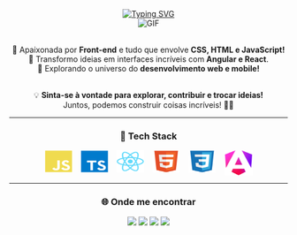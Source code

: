<div align="center">
  <!-- Título de boas-vindas -->
  <a href="https://git.io/typing-svg"><img src="https://readme-typing-svg.herokuapp.com?font=Oranienbaum&weight=300&size=25&pause=1000&color=9614FF&background=2F18D300&multiline=true&repeat=false&width=500&height=60&lines=%F0%9F%9A%80Bem-vindo+ao+meu+GitHub!%F0%9F%91%A9%E2%80%8D%F0%9F%92%BB%F0%9F%92%9C+++++++++++++++++++++++++++++++++++++++++++++++++++++++++++++++++++++++++++++++++++++++++++++++++++++++++++" alt="Typing SVG" /></a>

  <!-- GIF logo abaixo -->
  <br>
  <img src="https://i.gifer.com/origin/f5/f5baef4b6b6677020ab8d091ef78a3bc_w200.gif" alt="GIF" width="130" />
  <br><br>

  <!-- Descrição / História -->
  <p>
    💜 Apaixonada por <strong>Front-end</strong> e tudo que envolve <strong>CSS, HTML e JavaScript!</strong><br>
    🎨 Transformo ideias em interfaces incríveis com <strong>Angular e React</strong>.<br>
    📱 Explorando o universo do <strong>desenvolvimento web e mobile!</strong><br><br>
    
  💡 <strong>Sinta-se à vontade para explorar, contribuir e trocar ideias!</strong><br>
  Juntos, podemos construir coisas incríveis! 🚀✨
</p>

  ---

  <!-- Tech Stack -->
  <h3>🚀 <strong>Tech Stack</strong></h3>
  <div style="display: flex; justify-content: center; gap: 15px; flex-wrap: wrap;">
    <img height="40" width="50" src="https://raw.githubusercontent.com/devicons/devicon/master/icons/javascript/javascript-plain.svg">
    <img height="40" width="50" src="https://raw.githubusercontent.com/devicons/devicon/master/icons/typescript/typescript-plain.svg">
    <img height="40" width="50" src="https://raw.githubusercontent.com/devicons/devicon/master/icons/react/react-original.svg">
    <img height="40" width="50" src="https://raw.githubusercontent.com/devicons/devicon/master/icons/html5/html5-original.svg">
    <img height="40" width="50" src="https://raw.githubusercontent.com/devicons/devicon/master/icons/css3/css3-original.svg">
    <img height="45" width="52" src="https://raw.githubusercontent.com/devicons/devicon/master/icons/angular/angular-original.svg">
  </div>

  ---

  <!-- Onde me encontrar -->
  <h3>🌐 <strong>Onde me encontrar</strong></h3>
  <div>
    <a href="#" target="_blank"><img src="https://img.shields.io/badge/-Instagram-%23E4405F?style=for-the-badge&logo=instagram&logoColor=white"></a>
    <a href="#" target="_blank"><img src="https://img.shields.io/badge/Discord-7289DA?style=for-the-badge&logo=discord&logoColor=white"></a> 
    <a href="#" target="_blank"><img src="https://img.shields.io/badge/-Gmail-%23333?style=for-the-badge&logo=gmail&logoColor=white"></a>
    <a href="#" target="_blank"><img src="https://img.shields.io/badge/-LinkedIn-%230077B5?style=for-the-badge&logo=linkedin&logoColor=white"></a>  
  </div>
</div>
